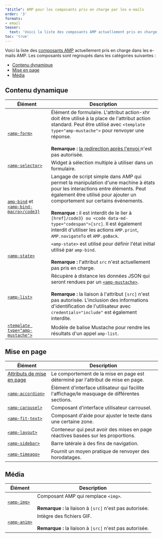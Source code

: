 ```yaml
---
"$title": AMP pour les composants pris en charge par les e-mails
order: '3'
formats:
- email
teaser:
  text: 'Voici la liste des composants AMP actuellement pris en charge dans les e-mails AMP. Les composants sont regroupés dans les catégories suivantes :'
toc: 'true'
---
```


<!--
This file is imported from https://github.com/ampproject/amphtml/blob/master/spec/email/amp-email-components.md.
Please do not change this file.
If you have found a bug or an issue please
have a look and request a pull request there.
-->

<!---
Copyright 2018 The AMP HTML Authors. All Rights Reserved.

Licensed under the Apache License, Version 2.0 (the "License");
you may not use this file except in compliance with the License.
You may obtain a copy of the License at

      http://www.apache.org/licenses/LICENSE-2.0

Unless required by applicable law or agreed to in writing, software
distributed under the License is distributed on an "AS-IS" BASIS,
WITHOUT WARRANTIES OR CONDITIONS OF ANY KIND, either express or implied.
See the License for the specific language governing permissions and
limitations under the License.
-->

Voici la liste des [composants AMP](https://amp.dev/documentation/components/?format=email) actuellement pris en charge dans les e-mails AMP. Les composants sont regroupés dans les catégories suivantes :

- [Contenu dynamique ](#dynamic-content)
- [Mise en page](#layout)
- [Média](#media)

## Contenu dynamique <a name="dynamic-content"></a>

Élément | Description
--- | ---
[`<amp-form>`](https://amp.dev/documentation/components/amp-form) | Élément de formulaire. L'attribut action-xhr doit être utilisé à la place de l'attribut action standard. Peut être utilisé avec `<template type="amp-mustache">` pour renvoyer une réponse. <br><br> **Remarque :** [la redirection après l'envoi ](https://amp.dev/documentation/components/amp-form/#redirecting-after-a-submission) n'est pas autorisée.
[`<amp-selector>`](https://amp.dev/documentation/components/amp-selector) | Widget à sélection multiple à utiliser dans un formulaire.
[`amp-bind`](https://amp.dev/documentation/components/amp-bind) et [`<amp-bind-macro>/code3}`](https://amp.dev/documentation/components/amp-bind#defining-macros-with-amp-bind-macro) | Langage de script simple dans AMP qui permet la manipulation d'une machine à états pour les interactions entre éléments. Peut également être utilisé pour ajouter un comportement sur certains événements.<br><br>**Remarque :** il est interdit de le lier à `[href]/code3} ou <code data-md-type="codespan">[src]`. Il est également interdit d'utiliser les actions `AMP.print`, `AMP.navigateTo` et `AMP.goBack`.
[`<amp-state>`](https://amp.dev/documentation/components/amp-bind#%3Camp-state%3E-specification) | `<amp-state>` est utilisé pour définir l'état initial utilisé par `amp-bind`.<br><br>**Remarque :** l'attribut `src` n'est actuellement pas pris en charge.
[`<amp-list>`](https://amp.dev/documentation/components/amp-list) | Récupère à distance les données JSON qui seront rendues par un [`<amp-mustache>`](https://amp.dev/documentation/components/amp-mustache).<br><br>**Remarque :** la liaison à l'attribut `[src]` n'est pas autorisée. L'inclusion des informations d'identification de l'utilisateur avec `credentials="include"` est également interdite.
[`<template type="amp-mustache">`](https://amp.dev/documentation/components/amp-mustache) | Modèle de balise Mustache pour rendre les résultats d'un appel `amp-list`.

## Mise en page <a name="layout"></a>

Élément | Description
--- | ---
[Attributs de mise en page](https://amp.dev/documentation/guides-and-tutorials/learn/amp-html-layout/#layout-attributes) | Le comportement de la mise en page est déterminé par l'attribut de mise en page.
[`<amp-accordion>`](https://amp.dev/documentation/components/amp-accordion) | Élément d'interface utilisateur qui facilite l'affichage/le masquage de différentes sections.
[`<amp-carousel>`](https://amp.dev/documentation/components/amp-carousel) | Composant d'interface utilisateur carrousel.
[`<amp-fit-text>`](https://amp.dev/documentation/components/amp-fit-text) | Composant d'aide pour ajuster le texte dans une certaine zone.
[`<amp-layout>`](https://amp.dev/documentation/components/amp-layout) | Conteneur qui peut avoir des mises en page réactives basées sur les proportions.
[`<amp-sidebar>`](https://amp.dev/documentation/components/amp-sidebar) | Barre latérale à des fins de navigation.
[`<amp-timeago>`](https://amp.dev/documentation/components/amp-timeago) | Fournit un moyen pratique de renvoyer des horodatages.

## Média <a name="media"></a>

Élément | Description
--- | ---
[`<amp-img>`](https://amp.dev/documentation/components/amp-img) | Composant AMP qui remplace `<img>`.<br><br>**Remarque :** la liaison à `[src]` n'est pas autorisée.
[`<amp-anim>`](https://amp.dev/documentation/components/amp-anim) | Intègre des fichiers GIF.<br><br>**Remarque :** la liaison à `[src]` n'est pas autorisée.
